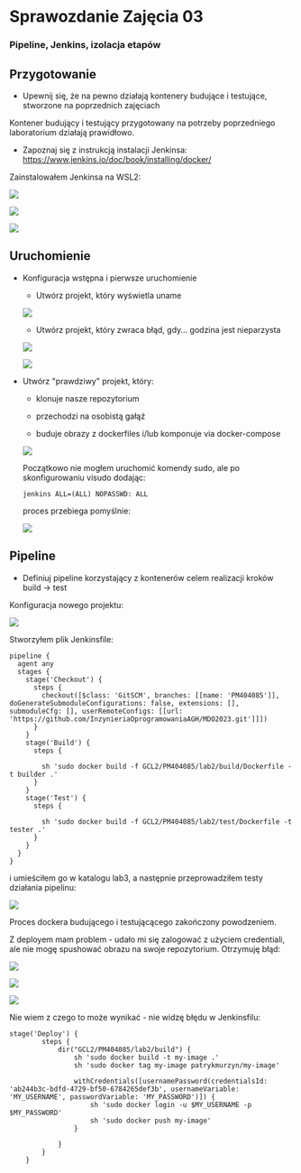 # Sprawozdanie Zajęcia 03

### Pipeline, Jenkins, izolacja etapów

## Przygotowanie

* Upewnij się, że na pewno działają kontenery budujące i testujące, stworzone na poprzednich zajęciach

Kontener budujący i testujący przygotowany na potrzeby poprzedniego laboratorium działają prawidłowo.

* Zapoznaj się z instrukcją instalacji Jenkinsa: https://www.jenkins.io/doc/book/installing/docker/

Zainstalowałem Jenkinsa na WSL2:

![](./img/0.png)

![](./img/1.png)

![](./img/2.png)

## Uruchomienie

* Konfiguracja wstępna i pierwsze uruchomienie

	* Utwórz projekt, który wyświetla uname
	
	![](./img/3.png)
	
	* Utwórz projekt, który zwraca błąd, gdy... godzina jest nieparzysta
	
	![](./img/5.png)
	
	![](./img/4.png)
	
* Utwórz "prawdziwy" projekt, który:

	* klonuje nasze repozytorium
	
	* przechodzi na osobistą gałąź
	
	* buduje obrazy z dockerfiles i/lub komponuje via docker-compose
	
	![](./img/6.png)
	
	Początkowo nie mogłem uruchomić komendy sudo, ale po skonfigurowaniu visudo dodając:
	
	```
	jenkins ALL=(ALL) NOPASSWD: ALL
	```
	
	proces przebiega pomyślnie:
	
	![](./img/7.png)
	
## Pipeline

* Definiuj pipeline korzystający z kontenerów celem realizacji kroków build -> test

Konfiguracja nowego projektu:

![](./img/8.png)

Stworzyłem plik Jenkinsfile:

```
pipeline {
  agent any
  stages {
    stage('Checkout') {
      steps {
        checkout([$class: 'GitSCM', branches: [[name: 'PM404085']], doGenerateSubmoduleConfigurations: false, extensions: [], submoduleCfg: [], userRemoteConfigs: [[url: 'https://github.com/InzynieriaOprogramowaniaAGH/MDO2023.git']]])
      }
    }
    stage('Build') {
      steps {

        sh 'sudo docker build -f GCL2/PM404085/lab2/build/Dockerfile -t builder .'
      }
    }
    stage('Test') {
      steps {

		sh 'sudo docker build -f GCL2/PM404085/lab2/test/Dockerfile -t tester .'
      }
    }
  }
}
```

i umieściłem go w katalogu lab3, a następnie przeprowadziłem testy działania pipelinu:

![](./img/9.png)

Proces dockera budującego i testującącego zakończony powodzeniem.

Z deployem mam problem - udało mi się zalogować z użyciem credentiali, ale nie mogę spushować obrazu na swoje repozytorium. Otrzymuję błąd:

![](./img/10.png)

![](./img/11.png)

![](./img/12.png)

Nie wiem z czego to może wynikać - nie widzę błędu w Jenkinsfilu:
```
stage('Deploy') {
		steps {
			dir("GCL2/PM404085/lab2/build") {
				sh 'sudo docker build -t my-image .'
				sh 'sudo docker tag my-image patrykmurzyn/my-image'
				
				withCredentials([usernamePassword(credentialsId: 'ab244b3c-bdfd-4729-bf50-6784265def3b', usernameVariable: 'MY_USERNAME', passwordVariable: 'MY_PASSWORD')]) {
					sh 'sudo docker login -u $MY_USERNAME -p $MY_PASSWORD'
					sh 'sudo docker push my-image'
				}

			}
		}
	}
```

	
	